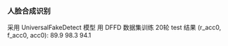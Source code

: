 ### 人脸合成识别

采用 UniversalFakeDetect 模型
用 DFFD 数据集训练 20轮
test 结果 (r_acc0, f_acc0, acc0): 89.9  98.3  94.1